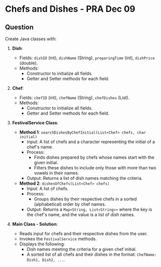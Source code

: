 
# Chefs and Dishes - PRA Dec 09

## Question

Create Java classes with:

1. **Dish**:
   - Fields: `dishID` (int), `dishName` (String), `preparingTime` (int), `dishPrice` (double).
   - Methods:
     - Constructor to initialize all fields.
     - Getter and Setter methods for each field.

2. **Chef**:
   - Fields: `chefID` (int), `chefName` (String), `chefDishes` (List<Dish>).
   - Methods:
     - Constructor to initialize all fields.
     - Getter and Setter methods for each field.

3. **FestivalService Class**:
   - **Method 1**: `searchDishesByChefInitial(List<Chef> chefs, char initial)`
     - Input: A list of chefs and a character representing the initial of a chef's name.
     - Process:
       - Finds dishes prepared by chefs whose names start with the given initial.
       - Filters these dishes to include only those with more than two vowels in their names.
     - Output: Returns a list of dish names matching the criteria.
   - **Method 2**: `dishesOfChefs(List<Chef> chefs)`
     - Input: A list of chefs.
     - Process:
       - Groups dishes by their respective chefs in a sorted (alphabetical) order by chef names.
     - Output: Returns a `Map<String, List<String>>` where the key is the chef's name, and the value is a list of dish names.

4. **Main Class - Solution**:
   - Reads input for chefs and their respective dishes from the user.
   - Invokes the `FestivalService` methods.
   - Displays the following:
     - Dish names meeting the criteria for a given chef initial.
     - A sorted list of all chefs and their dishes in the format: `ChefName: Dish1, Dish2, ...`.
